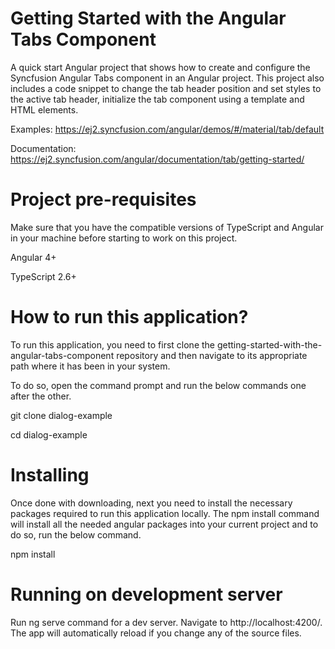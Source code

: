 # Getting Started with the Angular Tabs Component

A quick start Angular project that shows how to create and configure the Syncfusion Angular Tabs component in an Angular project. This project also includes a code snippet to change the tab header position and set styles to the active tab header, initialize the tab component using a template and HTML elements.

Examples: https://ej2.syncfusion.com/angular/demos/#/material/tab/default 

Documentation: https://ej2.syncfusion.com/angular/documentation/tab/getting-started/

# Project pre-requisites

Make sure that you have the compatible versions of TypeScript and Angular in your machine before starting to work on this project.

Angular 4+

TypeScript 2.6+

# How to run this application?

To run this application, you need to first clone the getting-started-with-the-angular-tabs-component repository and then navigate to its appropriate path where it has been in your system.

To do so, open the command prompt and run the below commands one after the other.

git clone dialog-example

cd dialog-example

# Installing

Once done with downloading, next you need to install the necessary packages required to run this application locally. The npm install command will install all the needed angular packages into your current project and to do so, run the below command.

npm install

# Running on development server

Run ng serve command for a dev server. Navigate to http://localhost:4200/. The app will automatically reload if you change any of the source files.


